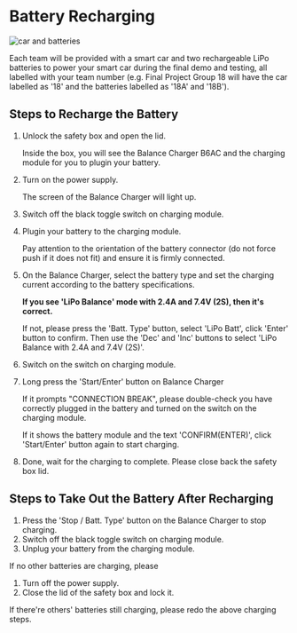 # Battery Recharging

![car and batteries](assets/car-and-batteries.png)

Each team will be provided with a smart car and two rechargeable LiPo batteries to power your smart car during the final demo and testing, all labelled with your team number (e.g. Final Project Group 18 will have the car labelled as '18' and the batteries labelled as '18A' and '18B').

## Steps to Recharge the Battery

1. Unlock the safety box and open the lid.

    Inside the box, you will see the Balance Charger B6AC and the charging module for you to plugin your battery.

2. Turn on the power supply. 

    The screen of the Balance Charger will light up.

3. Switch off the black toggle switch on charging module. 

4. Plugin your battery to the charging module.

    Pay attention to the orientation of the battery connector (do not force push if it does not fit) and ensure it is firmly connected.

5. On the Balance Charger, select the battery type and set the charging current according to the battery specifications. 

    **If you see 'LiPo Balance' mode with 2.4A and 7.4V (2S), then it's correct.**
    
    If not, please press the 'Batt. Type' button, select 'LiPo Batt', click 'Enter' button to confirm. Then use the 'Dec' and 'Inc' buttons to select 'LiPo Balance with 2.4A and 7.4V (2S)'.

6.  Switch on the switch on charging module. 

7.  Long press the 'Start/Enter' button on Balance Charger
    
    If it prompts "CONNECTION BREAK", please double-check you have correctly plugged in the battery and turned on the switch on the charging module.
    
    If it shows the battery module and the text 'CONFIRM(ENTER)', click 'Start/Enter' button again to start charging.

8. Done, wait for the charging to complete. Please close back the safety box lid.


## Steps to Take Out the Battery After Recharging

1. Press the 'Stop / Batt. Type' button on the Balance Charger to stop charging.
2. Switch off the black toggle switch on charging module.
3. Unplug your battery from the charging module.

If no other batteries are charging, please

1. Turn off the power supply.
2. Close the lid of the safety box and lock it.

If there're others' batteries still charging, please redo the above charging steps.